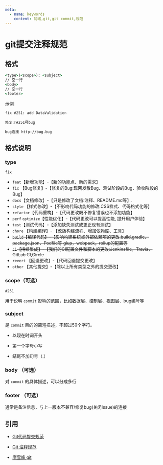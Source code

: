 ```yaml
---
meta:
  - name: keywords
    content: 前端,git,git commit,规范
---
```


# git提交注释规范

## 格式

``` cmd
<type>(<scope>): <subject>
// 空一行
<body>
// 空一行
<footer>
```

示例

```
fix #251: add DataValidation

修复了#251号bug

bug连接 http://bug.bug

```

## 格式说明

### type

`fix`

* `feat`【新增功能】-【新的功能点、新的需求】
* `fix` 【Bug修复】-【修复的Bug:现网发散Bug、测试阶段的Bug、验收阶段的Bug】
* `docs`【文档修改】-【只是修改了文档:注释、README.md等】.
* `style` 【样式修改】-【不影响代码功能的修改:CSS样式、代码格式化等】
* `refactor`【代码重构】-【代码更改既不修复错误也不添加功能】
* `perf` `optimize`【性能优化】-【代码更改可以提高性能, 提升用户体验】
* `test`【测试代码】-【添加缺失测试或更正现有测试】
* `chore` 【构建编译】- 【改版构建流程、增加依赖库、工具】
* ~~`build`【编译代码】-【影响构建系统或外部依赖项的更改:build.gradle、package.json、Podfile等 glup，webpack，rollup的配置等~~
* ~~`ci`【持续集成】-【我们的CI配置文件和脚本的更改:Jenkinsfile，Travis，GitLab CI,Circle~~
* `revert` 【回退更改】-【代码回退提交更改】
* `other` 【其他提交】-【除以上所有类型之外的提交更改】

### scope（可选）

`#251`

用于说明 `commit` 影响的范围，比如数据层、控制层、视图层、bug编号等

### subject

是 `commit` 目的的简短描述，不超过50个字符。

* 以现在时词开头

* 第一个字母小写

* 结尾不加句号（.）

### body （可选）

对 `commit` 的具体描述，可以分成多行

### footer （可选）

通常是备注信息，与上一版本不兼容/修复bug(关闭Issue)的连接

## 引用

* [Git代码提交规范](https://blog.csdn.net/weixin_34067049/article/details/91474127)

* [Git 注释规范](https://blog.csdn.net/m0_37726449/article/details/90901611)

* [廖雪峰 git](https://www.liaoxuefeng.com/wiki/896043488029600)